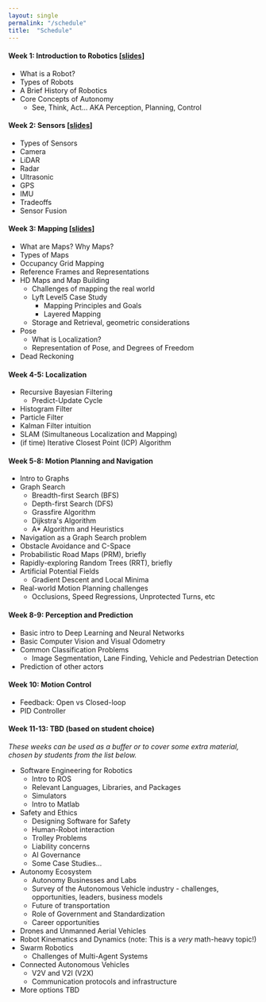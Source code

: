 ```yaml
---
layout: single
permalink: "/schedule"
title:  "Schedule"
---
```


#### Week 1: Introduction to Robotics [[slides][lec1]]
- What is a Robot?
- Types of Robots
- A Brief History of Robotics
- Core Concepts of Autonomy
    - See, Think, Act... AKA Perception, Planning, Control

#### Week 2: Sensors [[slides][lec2]]
- Types of Sensors
- Camera
- LiDAR
- Radar
- Ultrasonic
- GPS
- IMU
- Tradeoffs
- Sensor Fusion

#### Week 3: Mapping [[slides][lec3]]
- What are Maps? Why Maps?
- Types of Maps
- Occupancy Grid Mapping
- Reference Frames and Representations
- HD Maps and Map Building
    - Challenges of mapping the real world
    - Lyft Level5 Case Study
        - Mapping Principles and Goals
        - Layered Mapping
    - Storage and Retrieval, geometric considerations
- Pose
    - What is Localization?
    - Representation of Pose, and Degrees of Freedom
- Dead Reckoning

#### Week 4-5: Localization
- Recursive Bayesian Filtering
    - Predict-Update Cycle
- Histogram Filter
- Particle Filter
- Kalman Filter intuition
- SLAM (Simultaneous Localization and Mapping)
- (if time) Iterative Closest Point (ICP) Algorithm

#### Week 5-8: Motion Planning and Navigation
- Intro to Graphs
- Graph Search
    - Breadth-first Search (BFS)
    - Depth-first Search (DFS)
    - Grassfire Algorithm
    - Dijkstra's Algorithm
    - A* Algorithm and Heuristics
- Navigation as a Graph Search problem
- Obstacle Avoidance and C-Space
- Probabilistic Road Maps (PRM), briefly
- Rapidly-exploring Random Trees (RRT), briefly
- Artificial Potential Fields
    - Gradient Descent and Local Minima
- Real-world Motion Planning challenges
    - Occlusions, Speed Regressions, Unprotected Turns, etc

#### Week 8-9: Perception and Prediction
- Basic intro to Deep Learning and Neural Networks
- Basic Computer Vision and Visual Odometry
- Common Classification Problems
    - Image Segmentation, Lane Finding, Vehicle and Pedestrian Detection
- Prediction of other actors

#### Week 10: Motion Control
- Feedback: Open vs Closed-loop
- PID Controller

#### Week 11-13: TBD (based on student choice)
_These weeks can be used as a buffer or to cover some extra material, chosen by students from the list below._
- Software Engineering for Robotics
    - Intro to ROS
    - Relevant Languages, Libraries, and Packages
    - Simulators
    - Intro to Matlab
- Safety and Ethics
    - Designing Software for Safety
    - Human-Robot interaction
    - Trolley Problems
    - Liability concerns
    - AI Governance
    - Some Case Studies...
- Autonomy Ecosystem
    - Autonomy Businesses and Labs
    - Survey of the Autonomous Vehicle industry - challenges, opportunities, leaders, business models
    - Future of transportation
    - Role of Government and Standardization
    - Career opportunities
- Drones and Unmanned Aerial Vehicles
- Robot Kinematics and Dynamics (note: This is a _very_ math-heavy topic!)
- Swarm Robotics
    - Challenges of Multi-Agent Systems
- Connected Autonomous Vehicles
    - V2V and V2I (V2X)
    - Communication protocols and infrastructure
- More options TBD

<!-- lectures -->
[lec1]: https://github.com/rohanraval/cs1501/raw/master/lectures/1_intro.pdf
[lec2]: https://github.com/rohanraval/cs1501/raw/master/lectures/2_sensors.pdf
[lec3]: https://github.com/rohanraval/cs1501/raw/master/lectures/3_mapping.pdf